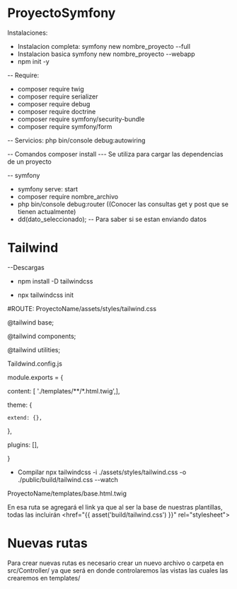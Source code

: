 # ProyectoSymfony
Instalaciones:
- Instalacion completa:
symfony new nombre_proyecto --full
- Instalacion basica
symfony new nombre_proyecto --webapp
- npm init -y


-- Require:
- composer require twig
- composer require serializer
- composer require debug
- composer require doctrine
- composer require symfony/security-bundle
- composer require symfony/form


-- Servicios:
php bin/console debug:autowiring

-- Comandos
composer install --- Se utiliza para cargar las dependencias de un proyecto

-- symfony
- symfony serve: start 
- composer require nombre_archivo
- php bin/console debug:router ((Conocer las consultas get y post que se tienen actualmente)
- dd(dato_seleccionado); -- Para saber si se estan enviando datos

<h1>Tailwind</h1>
--Descargas

- npm install -D tailwindcss
  
- npx tailwindcss init

#ROUTE: ProyectoName/assets/styles/tailwind.css

@tailwind base;

@tailwind components;

@tailwind utilities;

Taildwind.config.js


  module.exports = {
  
  content: [ './templates/**/*.html.twig',],
  
  theme: {
  
    extend: {},
  
  },
  
  plugins: [],
  
}


- Compilar
npx tailwindcss -i ./assets/styles/tailwind.css -o ./public/build/tailwind.css --watch

ProyectoName/templates/base.html.twig

En esa ruta se agregará el link ya que al ser la base de nuestras plantillas, todas las incluirán 
<href="{{ asset('build/tailwind.css') }}" rel="stylesheet">

<h1>Nuevas rutas</h1>

Para crear nuevas rutas es necesario crear un nuevo archivo o carpeta en src/Controller/ ya que será en donde controlaremos las vistas las cuales las crearemos en templates/

